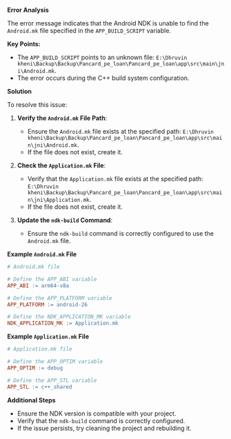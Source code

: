 **Error Analysis**

The error message indicates that the Android NDK is unable to find the `Android.mk` file specified in the `APP_BUILD_SCRIPT` variable.

**Key Points:**

- The `APP_BUILD_SCRIPT` points to an unknown file: `E:\Dhruvin kheni\Backup\Backup\Pancard_pe_loan\Pancard_pe_loan\app\src\main\jni\Android.mk`.
- The error occurs during the C++ build system configuration.

**Solution**

To resolve this issue:

1. **Verify the `Android.mk` File Path**:
   - Ensure the `Android.mk` file exists at the specified path: `E:\Dhruvin kheni\Backup\Backup\Pancard_pe_loan\Pancard_pe_loan\app\src\main\jni\Android.mk`.
   - If the file does not exist, create it.

2. **Check the `Application.mk` File**:
   - Verify that the `Application.mk` file exists at the specified path: `E:\Dhruvin kheni\Backup\Backup\Pancard_pe_loan\Pancard_pe_loan\app\src\main\jni\Application.mk`.
   - If the file does not exist, create it.

3. **Update the `ndk-build` Command**:
   - Ensure the `ndk-build` command is correctly configured to use the `Android.mk` file.

**Example `Android.mk` File**

```makefile
# Android.mk file

# Define the APP_ABI variable
APP_ABI := arm64-v8a

# Define the APP_PLATFORM variable
APP_PLATFORM := android-26

# Define the NDK_APPLICATION_MK variable
NDK_APPLICATION_MK := Application.mk
```

**Example `Application.mk` File**

```makefile
# Application.mk file

# Define the APP_OPTIM variable
APP_OPTIM := debug

# Define the APP_STL variable
APP_STL := c++_shared
```

**Additional Steps**

- Ensure the NDK version is compatible with your project.
- Verify that the `ndk-build` command is correctly configured.
- If the issue persists, try cleaning the project and rebuilding it.